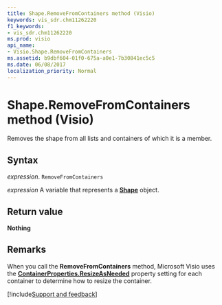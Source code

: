 ```yaml
---
title: Shape.RemoveFromContainers method (Visio)
keywords: vis_sdr.chm11262220
f1_keywords:
- vis_sdr.chm11262220
ms.prod: visio
api_name:
- Visio.Shape.RemoveFromContainers
ms.assetid: b9dbf604-01f0-675a-a0e1-7b30841ec5c5
ms.date: 06/08/2017
localization_priority: Normal
---
```



# Shape.RemoveFromContainers method (Visio)

Removes the shape from all lists and containers of which it is a member.


## Syntax

_expression_. `RemoveFromContainers`

_expression_ A variable that represents a **[Shape](Visio.Shape.md)** object.


## Return value

 **Nothing**


## Remarks

When you call the  **RemoveFromContainers** method, Microsoft Visio uses the **[ContainerProperties.ResizeAsNeeded](Visio.ContainerProperties.ResizeAsNeeded.md)** property setting for each container to determine how to resize the container.

[!include[Support and feedback](~/includes/feedback-boilerplate.md)]